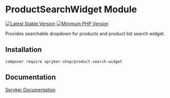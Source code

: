 # ProductSearchWidget Module
[![Latest Stable Version](https://poser.pugx.org/spryker-shop/product-search-widget/v/stable.svg)](https://packagist.org/packages/spryker-shop/product-search-widget)
[![Minimum PHP Version](https://img.shields.io/badge/php-%3E%3D%208.0-8892BF.svg)](https://php.net/)

Provides searchable dropdown for products and product list search widget.

## Installation

```
composer require spryker-shop/product-search-widget
```

## Documentation

[Spryker Documentation](https://docs.spryker.com)
